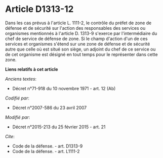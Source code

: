 # Article D1313-12

Dans les cas prévus à l'article L. 1111-2, le contrôle du préfet de zone de défense et de sécurité  sur l'action des
responsables des services ou organismes mentionnés à l'article D. 1313-9 s'exerce par l'intermédiaire du chef de service de
défense de zone. Si le champ d'action d'un de ces services et organismes s'étend sur une  zone de défense et de sécurité
autre que celle où est situé son siège, un adjoint du chef de ce service ou de cet organisme est désigné en tout temps pour
le représenter dans cette zone.

**Liens relatifs à cet article**

_Anciens textes_:

  - Décret n°71-918 du 10 novembre 1971 - art. 12 (Ab)

_Codifié par_:

  - Décret n°2007-586 du 23 avril 2007

_Modifié par_:

  - Décret n°2015-213 du 25 février 2015 - art. 21

_Cite_:

  - Code de la défense. - art. D1313-9
  - Code de la défense. - art. L1111-2
